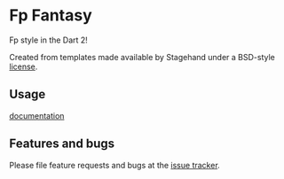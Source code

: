 # Fp Fantasy

Fp style in the Dart 2!

Created from templates made available by Stagehand under a BSD-style
[license](https://github.com/dart-lang/stagehand/blob/master/LICENSE).

## Usage
[documentation](https://shindakioku.github.io)

## Features and bugs

Please file feature requests and bugs at the [issue tracker][tracker].

[tracker]: https://github.com/shindakioku/fpfantasy/issues
